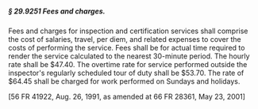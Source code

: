 ##### § 29.9251 Fees and charges. #####

Fees and charges for inspection and certification services shall comprise the cost of salaries, travel, per diem, and related expenses to cover the costs of performing the service. Fees shall be for actual time required to render the service calculated to the nearest 30-minute period. The hourly rate shall be $47.40. The overtime rate for service performed outside the inspector's regularly scheduled tour of duty shall be $53.70. The rate of $64.45 shall be charged for work performed on Sundays and holidays.

[56 FR 41922, Aug. 26, 1991, as amended at 66 FR 28361, May 23, 2001]